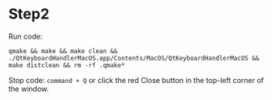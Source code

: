 # Step2

Run code:

```console
qmake && make && make clean && ./QtKeyboardHandlerMacOS.app/Contents/MacOS/QtKeyboardHandlerMacOS && make distclean && rm -rf .qmake*
```

Stop code:
`command + Q` or click the red Close button in the top-left corner of the window.